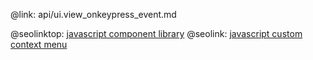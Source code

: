 @link: api/ui.view_onkeypress_event.md

@seolinktop: [javascript component library](https://webix.com)
@seolink: [javascript custom context menu](https://webix.com/widget/contextmenu/)